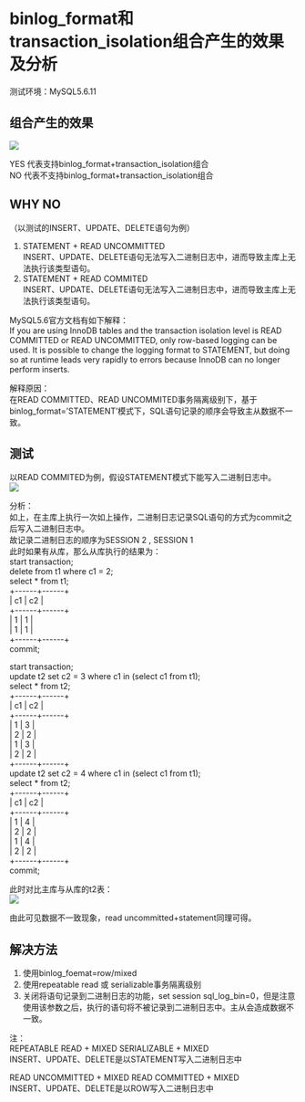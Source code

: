 binlog_format和transaction_isolation组合产生的效果及分析
============================================
测试环境：MySQL5.6.11

组合产生的效果
----------------------
![](https://github.com/wing324/MySQL-Github/blob/master/image/binlog_format%26transaction_isolation.png)

YES 代表支持binlog_format+transaction_isolation组合  
NO 代表不支持binlog_format+transaction_isolation组合  

WHY NO
------------
（以测试的INSERT、UPDATE、DELETE语句为例）  
1. STATEMENT + READ UNCOMMITTED  
INSERT、UPDATE、DELETE语句无法写入二进制日志中，进而导致主库上无法执行该类型语句。  
2. STATEMENT + READ COMMITED  
INSERT、UPDATE、DELETE语句无法写入二进制日志中，进而导致主库上无法执行该类型语句。  

MySQL5.6官方文档有如下解释：  
If you are using InnoDB tables and the transaction isolation level is READ COMMITTED or READ UNCOMMITTED, only row-based logging can be used. It is possible to change the logging format to STATEMENT, but doing so at runtime leads very rapidly to errors because InnoDB can no longer perform inserts.  

解释原因：  
在READ COMMITTED、READ UNCOMMITED事务隔离级别下，基于binlog_format=’STATEMENT’模式下，SQL语句记录的顺序会导致主从数据不一致。  

测试
------
以READ COMMITED为例，假设STATEMENT模式下能写入二进制日志中。  
![](https://github.com/wing324/MySQL-Github/blob/master/image/binlog_format%26transaction_isolation_test.png)

分析：  
如上，在主库上执行一次如上操作，二进制日志记录SQL语句的方式为commit之后写入二进制日志中。  
故记录二进制日志的顺序为SESSION 2 , SESSION 1  
此时如果有从库，那么从库执行的结果为：  
start transaction;  
delete from t1 where c1 = 2;  
select * from t1;  
+------+------+  
| c1   | c2   |  
+------+------+  
|    1 |    1 |  
|    1 |    1 |  
+------+------+  
commit;  

start transaction;  
update t2 set c2 = 3 where c1 in (select c1 from t1);  
select * from t2;  
+------+------+  
| c1   | c2   |  
+------+------+  
|    1 |    3 |  
|    2 |    2 |  
|    1 |    3 |  
|    2 |    2 |  
+------+------+  
update t2 set c2 = 4 where c1 in (select c1 from t1);  
select * from t2;  
+------+------+  
| c1   | c2   |  
+------+------+  
|    1 |    4 |  
|    2 |    2 |  
|    1 |    4 |  
|    2 |    2 |  
+------+------+  
commit;  

此时对比主库与从库的t2表：  
![](https://github.com/wing324/MySQL-Github/blob/master/image/binlog_format%26transaction_isolation_test01.png)

由此可见数据不一致现象，read uncommitted+statement同理可得。  

解决方法
-------------
1. 使用binlog_foemat=row/mixed  
2. 使用repeatable read 或 serializable事务隔离级别  
3. 关闭将语句记录到二进制日志的功能，set session sql_log_bin=0，但是注意使用该参数之后，执行的语句将不被记录到二进制日志中。主从会造成数据不一致。  

注：  
REPEATABLE READ + MIXED  SERIALIZABLE + MIXED  
INSERT、UPDATE、DELETE是以STATEMENT写入二进制日志中  

READ UNCOMMITTED + MIXED   READ COMMITTED + MIXED  
INSERT、UPDATE、DELETE是以ROW写入二进制日志中  